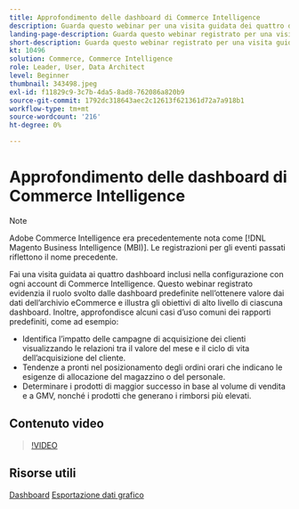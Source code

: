 ```yaml
---
title: Approfondimento delle dashboard di Commerce Intelligence
description: Guarda questo webinar per una visita guidata dei quattro dashboard inclusi nella configurazione con ogni account Commerce Intelligence.
landing-page-description: Guarda questo webinar registrato per una visita guidata dei quattro dashboard inclusi nella configurazione con ogni account Commerce Intelligence.
short-description: Guarda questo webinar registrato per una visita guidata dei quattro dashboard inclusi nella configurazione con ogni account Commerce Intelligence.
kt: 10496
solution: Commerce, Commerce Intelligence
role: Leader, User, Data Architect
level: Beginner
thumbnail: 343498.jpeg
exl-id: f11829c9-3c7b-4da5-8ad8-762086a820b9
source-git-commit: 1792dc318643aec2c12613f621361d72a7a918b1
workflow-type: tm+mt
source-wordcount: '216'
ht-degree: 0%

---
```


# Approfondimento delle dashboard di Commerce Intelligence

>[!NOTE]
>
>Adobe Commerce Intelligence era precedentemente nota come [!DNL Magento Business Intelligence (MBI)]. Le registrazioni per gli eventi passati riflettono il nome precedente.

Fai una visita guidata ai quattro dashboard inclusi nella configurazione con ogni account di Commerce Intelligence. Questo webinar registrato evidenzia il ruolo svolto dalle dashboard predefinite nell’ottenere valore dai dati dell’archivio eCommerce e illustra gli obiettivi di alto livello di ciascuna dashboard. Inoltre, approfondisce alcuni casi d’uso comuni dei rapporti predefiniti, come ad esempio:

- Identifica l’impatto delle campagne di acquisizione dei clienti visualizzando le relazioni tra il valore del mese e il ciclo di vita dell’acquisizione del cliente.
- Tendenze a pronti nel posizionamento degli ordini orari che indicano le esigenze di allocazione del magazzino o del personale.
- Determinare i prodotti di maggior successo in base al volume di vendita e a GMV, nonché i prodotti che generano i rimborsi più elevati.

## Contenuto video

>[!VIDEO](https://video.tv.adobe.com/v/343498?quality=12&learn=on)

## Risorse utili

[Dashboard](https://experienceleague.adobe.com/docs/commerce-business-intelligence/mbi/build/dashboards/ess-dashboards.html)
[Esportazione dati grafico](https://experienceleague.adobe.com/docs/commerce-business-intelligence/mbi/build/share/exp-chart-dash.html)

